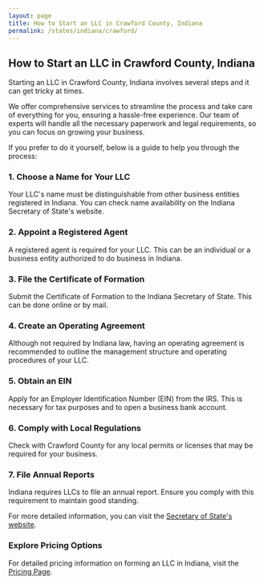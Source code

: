 ```yaml
---
layout: page
title: How to Start an LLC in Crawford County, Indiana
permalink: /states/indiana/crawford/
---
```


<h2>How to Start an LLC in Crawford County, Indiana</h2>

<p>Starting an LLC in Crawford County, Indiana involves several steps and it can get tricky at times.</p>

<p>We offer comprehensive services to streamline the process and take care of everything for you, ensuring a hassle-free experience. Our team of experts will handle all the necessary paperwork and legal requirements, so you can focus on growing your business.</p>

<p>If you prefer to do it yourself, below is a guide to help you through the process:</p>

<h3>1. Choose a Name for Your LLC</h3>
<p>Your LLC's name must be distinguishable from other business entities registered in Indiana. You can check name availability on the Indiana Secretary of State's website.</p>

<h3>2. Appoint a Registered Agent</h3>
<p>A registered agent is required for your LLC. This can be an individual or a business entity authorized to do business in Indiana.</p>

<h3>3. File the Certificate of Formation</h3>
<p>Submit the Certificate of Formation to the Indiana Secretary of State. This can be done online or by mail.</p>

<h3>4. Create an Operating Agreement</h3>
<p>Although not required by Indiana law, having an operating agreement is recommended to outline the management structure and operating procedures of your LLC.</p>

<h3>5. Obtain an EIN</h3>
<p>Apply for an Employer Identification Number (EIN) from the IRS. This is necessary for tax purposes and to open a business bank account.</p>

<h3>6. Comply with Local Regulations</h3>
<p>Check with Crawford County for any local permits or licenses that may be required for your business.</p>

<h3>7. File Annual Reports</h3>
<p>Indiana requires LLCs to file an annual report. Ensure you comply with this requirement to maintain good standing.</p>

<p>For more detailed information, you can visit the <a href="https://www.sos.indiana.gov/">Secretary of State's website</a>.</p>

<h3>Explore Pricing Options</h3>
<p>For detailed pricing information on forming an LLC in Indiana, visit the <a href="{ '/new-pricing/' | relative_url }">Pricing Page</a>.</p>
